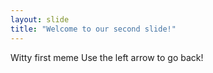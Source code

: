 ```yaml
---
layout: slide
title: "Welcome to our second slide!"
---
```

Witty first meme
Use the left arrow to go back!
